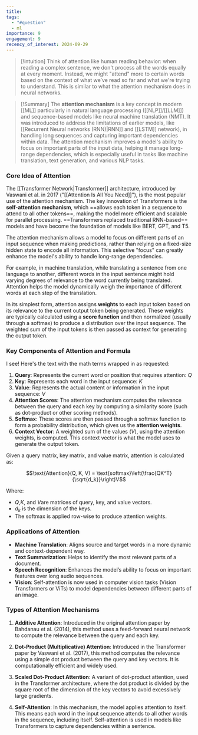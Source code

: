 ```yaml
---
title: 
tags:
  - "#question"
  - ml
importance: 9
engagement: 9
recency_of_interest: 2024-09-29
---
```


>[!intuition]
> Think of attention like human reading behavior: when reading a complex sentence, we don't process all the words equally at every moment. Instead, we might "attend" more to certain words based on the context of what we’ve read so far and what we're trying to understand. This is similar to what the attention mechanism does in neural networks.

>[!Summary]
>The **attention mechanism** is a key concept in modern [[ML]] particularly in natural language processing ([[NLP]]/[[LLM]]) and sequence-based models like neural machine translation (NMT). It was introduced to address the limitations of earlier models, like [[Recurrent Neural networks (RNN)|RNN]] and [[LSTM]] network), in handling long sequences and capturing important dependencies within data.
>The attention mechanism improves a model's ability to focus on important parts of the input data, helping it manage long-range dependencies, which is especially useful in tasks like machine translation, text generation, and various NLP tasks.

### Core Idea of Attention

The  [[Transformer Network|Transformer]] architecture, introduced by Vaswani et al. in 2017 ("[[Attention Is All You Need]]"), is the most popular use of the attention mechanism. The key innovation of Transformers is the **self-attention mechanism**, which ==allows each token in a sequence to attend to all other tokens==, making the model more efficient and scalable for parallel processing. ==Transformers replaced traditional RNN-based== models and have become the foundation of models like BERT, GPT, and T5.

The attention mechanism allows a model to focus on different parts of an input sequence when making predictions, rather than relying on a fixed-size hidden state to encode all information. This selective "focus" can greatly enhance the model's ability to handle long-range dependencies.

For example, in machine translation, while translating a sentence from one language to another, different words in the input sentence might hold varying degrees of relevance to the word currently being translated. Attention helps the model dynamically weigh the importance of different words at each step of the translation.

In its simplest form, attention assigns **weights** to each input token based on its relevance to the current output token being generated. These weights are typically calculated using a **score function** and then normalized (usually through a softmax) to produce a distribution over the input sequence. The weighted sum of the input tokens is then passed as context for generating the output token.

### Key Components of Attention and Formula

I see! Here's the text with the math terms wrapped in as requested:

1. **Query**: Represents the current word or position that requires attention: $Q$
2. **Key**: Represents each word in the input sequence: $K$
3. **Value**: Represents the actual content or information in the input sequence:  $V$
4. **Attention Scores**: The attention mechanism computes the relevance between the query and each key by computing a similarity score (such as dot-product or other scoring methods).
5. **Softmax**: These scores are then passed through a softmax function to form a probability distribution, which gives us the **attention weights**.
6. **Context Vector**: A weighted sum of the values ($V$), using the attention weights, is computed. This context vector is what the model uses to generate the output token.

Given a query matrix, key matrix, and value matrix, attention is calculated as:

$$\text{Attention}(Q, K, V) = \text{softmax}\left(\frac{QK^T}{\sqrt{d_k}}\right)V$$

Where:
- $Q$,$K$, and $V$are matrices of query, key, and value vectors.
- $d_k$ is the dimension of the keys.
- The softmax is applied row-wise to produce attention weights.

### Applications of Attention

- **Machine Translation**: Aligns source and target words in a more dynamic and context-dependent way.
- **Text Summarization**: Helps to identify the most relevant parts of a document.
- **Speech Recognition**: Enhances the model’s ability to focus on important features over long audio sequences.
- **Vision**: Self-attention is now used in computer vision tasks (Vision Transformers or ViTs) to model dependencies between different parts of an image.

### Types of Attention Mechanisms
1. **Additive Attention**: Introduced in the original attention paper by Bahdanau et al. (2014), this method uses a feed-forward neural network to compute the relevance between the query and each key.
   
2. **Dot-Product (Multiplicative) Attention**: Introduced in the Transformer paper by Vaswani et al. (2017), this method computes the relevance using a simple dot product between the query and key vectors. It is computationally efficient and widely used.

3. **Scaled Dot-Product Attention**: A variant of dot-product attention, used in the Transformer architecture, where the dot product is divided by the square root of the dimension of the key vectors to avoid excessively large gradients.

4. **Self-Attention**: In this mechanism, the model applies attention to itself. This means each word in the input sequence attends to all other words in the sequence, including itself. Self-attention is used in models like Transformers to capture dependencies within a sentence.